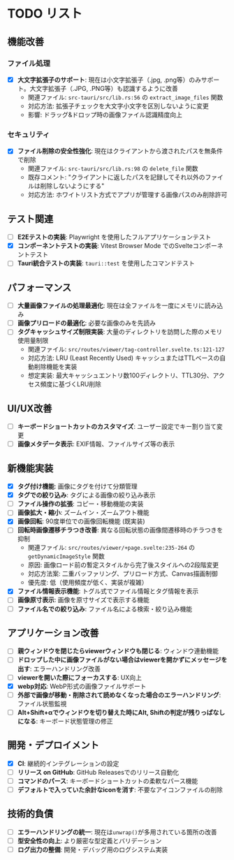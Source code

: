 # TODO リスト

## 機能改善

### ファイル処理
- [x] **大文字拡張子のサポート**: 現在は小文字拡張子（.jpg, .png等）のみサポート。大文字拡張子（.JPG, .PNG等）も認識するように改善
  - 関連ファイル: `src-tauri/src/lib.rs:56` の `extract_image_files` 関数
  - 対応方法: 拡張子チェックを大文字小文字を区別しないように変更
  - 影響: ドラッグ&ドロップ時の画像ファイル認識精度向上

### セキュリティ
- [x] **ファイル削除の安全性強化**: 現在はクライアントから渡されたパスを無条件で削除
  - 関連ファイル: `src-tauri/src/lib.rs:98` の `delete_file` 関数
  - 既存コメント: "クライアントに返したパスを記録してそれ以外のファイルは削除しないようにする"
  - 対応方法: ホワイトリスト方式でアプリが管理する画像パスのみ削除許可

## テスト関連
- [ ] **E2Eテストの実装**: Playwright を使用したフルアプリケーションテスト
- [x] **コンポーネントテストの実装**: Vitest Browser Mode でのSvelteコンポーネントテスト
- [ ] **Tauri統合テストの実装**: `tauri::test` を使用したコマンドテスト

## パフォーマンス
- [ ] **大量画像ファイルの処理最適化**: 現在は全ファイルを一度にメモリに読み込み
- [ ] **画像プリロードの最適化**: 必要な画像のみを先読み
- [ ] **タグキャッシュサイズ制限実装**: 大量のディレクトリを訪問した際のメモリ使用量制限
  - 関連ファイル: `src/routes/viewer/tag-controller.svelte.ts:121-127`
  - 対応方法: LRU (Least Recently Used) キャッシュまたはTTLベースの自動削除機能を実装
  - 想定実装: 最大キャッシュエントリ数100ディレクトリ、TTL30分、アクセス頻度に基づくLRU削除

## UI/UX改善
- [ ] **キーボードショートカットのカスタマイズ**: ユーザー設定でキー割り当て変更
- [ ] **画像メタデータ表示**: EXIF情報、ファイルサイズ等の表示

## 新機能実装
- [x] **タグ付け機能**: 画像にタグを付けて分類管理
- [x] **タグでの絞り込み**: タグによる画像の絞り込み表示
- [ ] **ファイル操作の拡張**: コピー・移動機能の実装
- [ ] **画像拡大・縮小**: ズームイン・ズームアウト機能
- [x] **画像回転**: 90度単位での画像回転機能 (既実装)
- [ ] **回転時画像遷移チラつき改善**: 異なる回転状態の画像間遷移時のチラつきを抑制
  - 関連ファイル: `src/routes/viewer/+page.svelte:235-264` の `getDynamicImageStyle` 関数
  - 原因: 画像ロード前の暫定スタイルから完了後スタイルへの2段階変更
  - 対応方法案: 二重バッファリング、プリロード方式、Canvas描画制御
  - 優先度: 低（使用頻度が低く、実装が複雑）
- [x] **ファイル情報表示機能**: トグル式でファイル情報とタグ情報を表示
- [ ] **画像原寸表示**: 画像を原寸サイズで表示する機能
- [ ] **ファイル名での絞り込み**: ファイル名による検索・絞り込み機能

## アプリケーション改善
- [ ] **親ウィンドウを閉じたらviewerウィンドウも閉じる**: ウィンドウ連動機能
- [ ] **ドロップした中に画像ファイルがない場合はviewerを開かずにメッセージを出す**: エラーハンドリング改善
- [ ] **viewerを開いた際にフォーカスする**: UX向上
- [x] **webp対応**: WebP形式の画像ファイルサポート
- [ ] **外部で画像が移動・削除されて読めなくなった場合のエラーハンドリング**: ファイル状態監視
- [ ] **Alt+Shift+αでウィンドウを切り替えた時にAlt, Shiftの判定が残りっぱなしになる**: キーボード状態管理の修正

## 開発・デプロイメント
- [x] **CI**: 継続的インテグレーションの設定
- [ ] **リリース on GitHub**: GitHub Releasesでのリリース自動化
- [ ] **コマンドのパース**: キーボードショートカットの柔軟なパース機能
- [ ] **デフォルトで入っていた余計なiconを消す**: 不要なアイコンファイルの削除

## 技術的負債
- [ ] **エラーハンドリングの統一**: 現在は`unwrap()`が多用されている箇所の改善
- [ ] **型安全性の向上**: より厳密な型定義とバリデーション
- [ ] **ログ出力の整備**: 開発・デバッグ用のログシステム実装